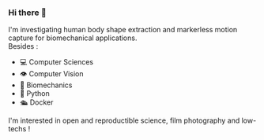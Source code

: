 ### Hi there 👋
I'm investigating human body shape extraction and markerless motion capture for biomechanical applications.   
Besides :  
- 💻 Computer Sciences
- 👁️ Computer Vision
- 🧗 Biomechanics
- 🐍 Python
- 🛳️ Docker
  
I'm interested in open and reproductible science, film photography and low-techs !

<!--
**goyallon/goyallon** is a ✨ _special_ ✨ repository because its `README.md` (this file) appears on your GitHub profile.

Here are some ideas to get you started:

- 🔭 I’m currently working on ...
- 🌱 I’m currently learning ...
- 👯 I’m looking to collaborate on ...
- 🤔 I’m looking for help with ...
- 💬 Ask me about ...
- 📫 How to reach me: ...
- 😄 Pronouns: ...
- ⚡ Fun fact: ...
-->
